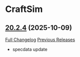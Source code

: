 # CraftSim

## [20.2.4](https://github.com/derfloh205/CraftSim/tree/20.2.4) (2025-10-09)
[Full Changelog](https://github.com/derfloh205/CraftSim/compare/20.2.3...20.2.4) [Previous Releases](https://github.com/derfloh205/CraftSim/releases)

- specdata update  
